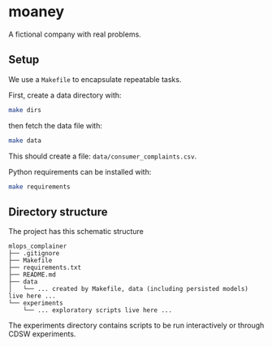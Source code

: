 # moaney

A fictional company with real problems.

## Setup

We use a `Makefile` to encapsulate repeatable tasks.

First, create a data directory with:

```bash
make dirs
```

then fetch the data file with:

```bash
make data
```

This should create a file: `data/consumer_complaints.csv`.

Python requirements can be installed with:

```bash
make requirements
```

## Directory structure

The project has this schematic structure

```
mlops_complainer
├── .gitignore
├── Makefile
├── requirements.txt
├── README.md
├── data
│   └── ... created by Makefile, data (including persisted models) live here ...
└── experiments
    └── ... exploratory scripts live here ...
```

The experiments directory contains scripts to be run interactively or through CDSW experiments.